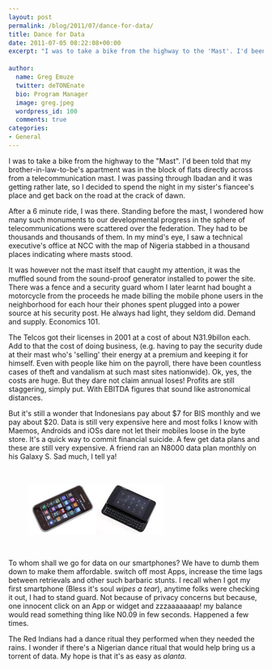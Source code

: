 ```yaml
---
layout: post
permalink: /blog/2011/07/dance-for-data/
title: Dance for Data
date: 2011-07-05 08:22:08+00:00
excerpt: "I was to take a bike from the highway to the 'Mast'. I'd been told that my brother-in-law-to-be's apartment was in the block of flats directly across..."

author:
  name: Greg Emuze
  twitter: deTONEnate
  bio: Program Manager
  image: greg.jpeg
  wordpress_id: 100
  comments: true
categories:
- General
---
```



I was to take a bike from the highway to the "Mast". I'd been told that my brother-in-law-to-be's apartment was in the block of flats directly across from a telecommunication mast. I was passing through Ibadan and it was getting rather late, so I decided to spend the night in my sister's fiancee's place and get back on the road at the crack of dawn.

After a 6 minute ride, I was there. Standing before the mast, I wondered how many such monuments to our developmental progress in the sphere of telecommunications were scattered over the federation. They had to be thousands and thousands of them. In my mind's eye, I saw a technical executive's office at NCC with the map of Nigeria stabbed in a thousand places indicating where masts stood.

It was however not the mast itself that caught my attention, it was the muffled sound from the sound-proof generator installed to power the site. There was a fence and a security guard whom I later learnt had bought a motorcycle from the proceeds he made billing the mobile phone users in the neighborhood for each hour their phones spent plugged into a power source at his security post. He always had light, they seldom did. Demand and supply. Economics 101.

The Telcos got their licenses in 2001 at a cost of about N31.9billon each. Add to that the cost of doing business, (e.g. having to pay the security dude at their mast who's 'selling' their energy at a premium and keeping it for himself. Even with people like him on the payroll, there have been countless cases of theft and vandalism at such mast sites nationwide). Ok, yes, the costs are huge. But they dare not claim annual loses! Profits are still staggering, simply put. With EBITDA figures that sound like astronomical distances.

But it's still a wonder that Indonesians pay about $7 for BIS monthly and we pay about $20. Data is still very expensive here and most folks I know with Maemos, Androids and iOSs dare not let their mobiles loose in the byte store. It's a quick way to commit financial suicide. A few get data plans and these are still very expensive. A friend ran an N8000 data plan monthly on his Galaxy S. Sad much, I tell ya!

<br>
<figure>
	<img src="/media/2011/07/gsmarena_002.jpg" align="alignnone"><img src="/media/2011/07/gsmarena_N900.jpg" align="alignnone">
</figure>
<br>


To whom shall we go for data on our smartphones? We have to dumb them down to make them affordable. switch off most Apps, increase the time lags between retrievals and other such barbaric stunts. I recall when I got my first smartphone (Bless it's soul *wipes a tear*), anytime folks were checking it out, I had to stand guard. Not because of privacy concerns but because, one innocent click on an App or widget and zzzaaaaaaap! my balance would read something thing like N0.09 in few seconds. Happened a few times.

The Red Indians had a dance ritual they performed when they needed the rains. I wonder if there's a Nigerian dance ritual that would help bring us a torrent of data. My hope is that it's as easy as _alanta._
